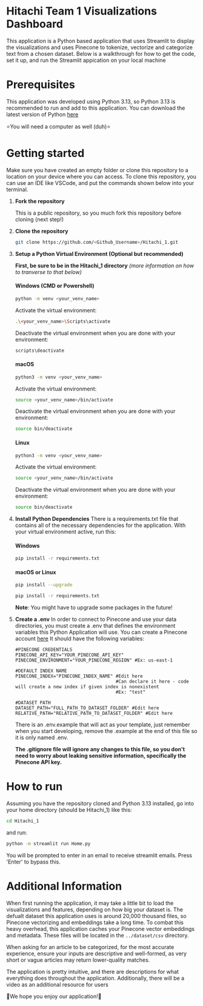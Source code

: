 # Hitachi Team 1 Visualizations Dashboard
This application is a Python based application that uses Streamlit to display the visualizations and uses Pinecone to tokenize, vectorize and categorize text from a chosen dataset. Below is a walkthrough for how to get the code, set it up, and run the Streamlit appication on your local machine

# Prerequisites
This application was developed using Python 3.13, so Python 3.13 is recommended to run and add to this application. You can download the latest version of Python [here](https://www.python.org/downloads/)

⭐You will need a computer as well (duh)⭐

# Getting started
Make sure you have created an empty folder or clone this repository to a location on your device where you can access. To clone this repository, you can use an IDE like VSCode, and put the commands shown below into your terminal.

1. **Fork the repository**

   This is a public repository, so you much fork this repository before cloning (next step!)
3. **Clone the repository**
    ```bash
    git clone https://github.com/<Github_Username>/Hitachi_1.git
    ```
4. **Setup a Python Virtual Environment (Optional but recommended)**

    **First, be sure to be in the Hitachi_1 directory** _(more information on how to tranverse to that below)_
    #### Windows (CMD or Powershell)
    ```bash
    python -m venv <your_venv_name>
    ```
    Activate the virtual environment:
    ```bash
    .\<your_venv_name>\Scripts\activate
    ```
    Deactivate the virtual environment when you are done with your environment:
    ```bash
    scripts\deactivate
    ```
    
    #### macOS
    ```bash
    python3 -m venv <your_venv_name>
    ```
    Activate the virtual environment:
    ```bash
    source <your_venv_name>/bin/activate
    ```
    Deactivate the virtual environment when you are done with your environment:
    ```bash
    source bin/deactivate
    ```
    #### Linux
    ```bash
    python3 -m venv <your_venv_name>
    ```
    Activate the virtual environment:
    ```bash
    source <your_venv_name>/bin/activate
    ```
    Deactivate the virtual environment when you are done with your environment:
    ```bash
    source bin/deactivate
    ```
5. **Install Python Dependencies**
    There is a requirements.txt file that contains all of the necessary dependencies for the application. With your virtual environment active, run this:

    #### Windows
    ```bash
    pip install -r requirements.txt
    ```
    #### macOS or Linux
     ```bash
    pip install --upgrade
    ```
     ```bash
    pip install -r requirements.txt
    ```

     **Note**: You might have to upgrade some packages in the future!
6. **Create a .env**
    In order to connect to Pinecone and use your data directories, you must create a .env that defines the environment variables this Python Application will use. You can create a Pinecone account [here](https://www.pinecone.io/) It should have the following variables:

    ```
    #PINECONE CREDENTIALS
    PINECONE_API_KEY="YOUR_PINECONE_API_KEY"
    PINECONE_ENVIRONMENT="YOUR_PINECONE_REGION" #Ex: us-east-1

    #DEFAULT INDEX NAME
    PINECONE_INDEX="PINECONE_INDEX_NAME" #Edit here
                                         #Can declare it here - code will create a new index if given index is nonexistent
                                         #Ex: "test"

    #DATASET PATH
    DATASET_PATH="FULL_PATH_TO_DATASET_FOLDER" #Edit here
    RELATIVE_PATH="RELATIVE_PATH_TO_DATASET_FOLDER" #Edit here
    ```
    There is an .env.example that will act as your template, just remember when you start developing, remove the .example at the end of this file so it is only named .env.

   **The .gitignore file will ignore any changes to this file, so you don't need to worry about leaking sensitive information, specifically the Pinecone API key.**

# How to run
Assuming you have the repository cloned and Python 3.13 installed, go into your home directory (should be Hitachi_1) like this:
```bash
cd Hitachi_1
```

and run:
```bash
python -m streamlit run Home.py
```

You will be prompted to enter in an email to receive streamlit emails. Press 'Enter' to bypass this.

# Additional Information
When first running the application, it may take a little bit to load the visualizations and features, depending on how big your dataset is. The defualt dataset this application uses is around 20,000 thousand files, so Pinecone vectorizing and embeddings take a long time. To combat this heavy overhead, this application caches your Pinecone vector embeddings and metadata. These files will be located in the ```../dataset/csv``` directory.


When asking for an article to be categorized, for the most accurate experience, ensure your inputs are descriptive and well-formed, as very short or vague articles may return lower-quality matches. 

The application is pretty intuitive, and there are descriptions for what everything does throughout the application. Additionally, there will be a video as an additional resource for users

🌟We hope you enjoy our application!🌟
